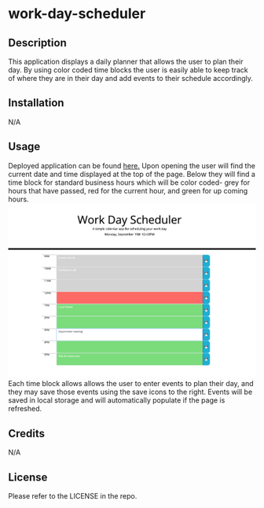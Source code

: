 # work-day-scheduler

## Description
This application displays a daily planner that allows the user to plan their day. By using color coded time blocks the user is easily able to keep track of where they are in their day and add events to their schedule accordingly.

## Installation
N/A

## Usage
Deployed application can be found [here.](https://braddwagner.github.io/work-day-scheduler)
Upon opening the user will find the current date and time displayed at the top of the page. Below they will find a time block for standard business hours which will be color coded- grey for hours that have passed, red for the current hour, and green for up coming hours. 
![The deployed webpage, showing color coded time blocks and a sample schedule being made](./assets/images/scheduler-screenshot.png)
Each time block allows allows the user to enter events to plan their day, and they may save those events using the save icons to the right. Events will be saved in local storage and will automatically populate if the page is refreshed.

## Credits
N/A

## License
Please refer to the LICENSE in the repo.